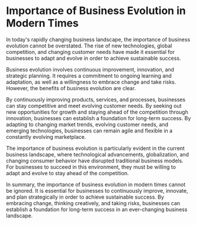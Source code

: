 Importance of Business Evolution in Modern Times
==============================================================

In today's rapidly changing business landscape, the importance of business evolution cannot be overstated. The rise of new technologies, global competition, and changing customer needs have made it essential for businesses to adapt and evolve in order to achieve sustainable success.

Business evolution involves continuous improvement, innovation, and strategic planning. It requires a commitment to ongoing learning and adaptation, as well as a willingness to embrace change and take risks. However, the benefits of business evolution are clear.

By continuously improving products, services, and processes, businesses can stay competitive and meet evolving customer needs. By seeking out new opportunities for growth and staying ahead of the competition through innovation, businesses can establish a foundation for long-term success. By adapting to changing market trends, evolving customer needs, and emerging technologies, businesses can remain agile and flexible in a constantly evolving marketplace.

The importance of business evolution is particularly evident in the current business landscape, where technological advancements, globalization, and changing consumer behavior have disrupted traditional business models. For businesses to succeed in this environment, they must be willing to adapt and evolve to stay ahead of the competition.

In summary, the importance of business evolution in modern times cannot be ignored. It is essential for businesses to continuously improve, innovate, and plan strategically in order to achieve sustainable success. By embracing change, thinking creatively, and taking risks, businesses can establish a foundation for long-term success in an ever-changing business landscape.
